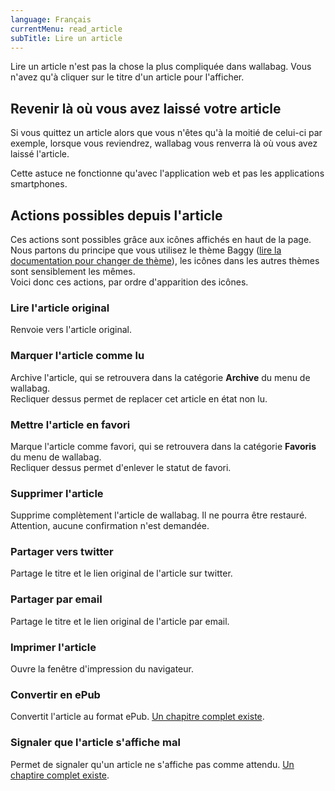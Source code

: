 ```yaml
---
language: Français
currentMenu: read_article
subTitle: Lire un article
---
```


Lire un article n'est pas la chose la plus compliquée dans wallabag. Vous n'avez qu'à cliquer sur le titre d'un article pour l'afficher.

## Revenir là où vous avez laissé votre article

Si vous quittez un article alors que vous n'êtes qu'à la moitié de celui-ci par exemple, lorsque vous reviendrez, wallabag vous renverra là où vous avez laissé l'article.

Cette astuce ne fonctionne qu'avec l'application web et pas les applications smartphones.

## Actions possibles depuis l'article

Ces actions sont possibles grâce aux icônes affichés en haut de la page. Nous partons du principe que vous utilisez le thème Baggy ([lire la documentation pour changer de thème](Configurer_wallabag.md)), les icônes dans les autres thèmes sont sensiblement les mêmes.  
Voici donc ces actions, par ordre d'apparition des icônes.

### Lire l'article original

Renvoie vers l'article original.

### Marquer l'article comme lu

Archive l'article, qui se retrouvera dans la catégorie **Archive** du menu de wallabag.  
Recliquer dessus permet de replacer cet article en état non lu.

### Mettre l'article en favori

Marque l'article comme favori, qui se retrouvera dans la catégorie **Favoris** du menu de wallabag.  
Recliquer dessus permet d'enlever le statut de favori.

### Supprimer l'article

Supprime complètement l'article de wallabag. Il ne pourra être restauré. Attention, aucune confirmation n'est demandée.

### Partager vers twitter

Partage le titre et le lien original de l'article sur twitter.

### Partager par email

Partage le titre et le lien original de l'article par email.

### Imprimer l'article

Ouvre la fenêtre d'impression du navigateur.

### Convertir en ePub

Convertit l'article au format ePub. [Un chapitre complet existe](Convertir_en_ePub.md).

### Signaler que l'article s'affiche mal

Permet de signaler qu'un article ne s'affiche pas comme attendu. [Un chaptire complet existe](Un_article_est_mal_affiche.md).